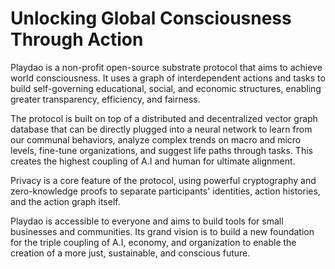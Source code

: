 # Unlocking Global Consciousness Through Action

Playdao is a non-profit open-source substrate protocol that aims to achieve world consciousness. It uses a graph of interdependent actions and tasks to build self-governing educational, social, and economic structures, enabling greater transparency, efficiency, and fairness.


The protocol is built on top of a distributed and decentralized vector graph database that can be directly plugged into a neural network to learn from our communal behaviors, analyze complex trends on macro and micro levels, fine-tune organizations, and suggest life paths through tasks. This creates the highest coupling of A.I and human for ultimate alignment.


Privacy is a core feature of the protocol, using powerful cryptography and zero-knowledge proofs to separate participants' identities, action histories, and the action graph itself.


Playdao is accessible to everyone and aims to build tools for small businesses and communities. Its grand vision is to build a new foundation for the triple coupling of A.I, economy, and organization to enable the creation of a more just, sustainable, and conscious future.
